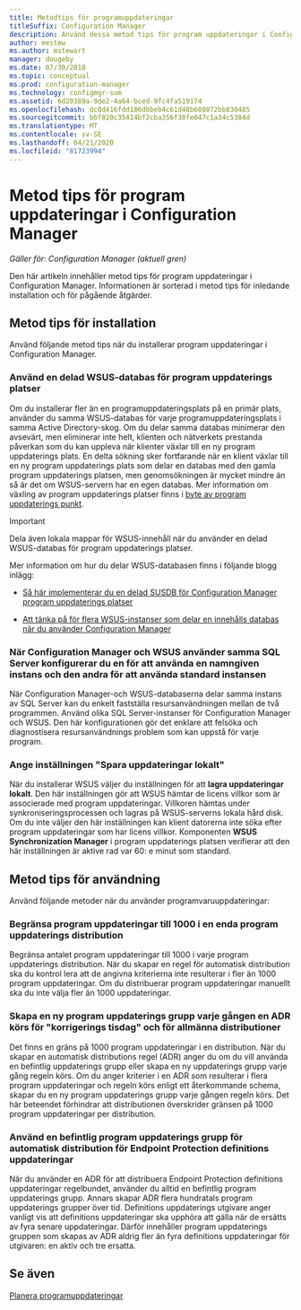 ```yaml
---
title: Metodtips för programuppdateringar
titleSuffix: Configuration Manager
description: Använd dessa metod tips för program uppdateringar i Configuration Manager.
author: mestew
ms.author: mstewart
manager: dougeby
ms.date: 07/30/2018
ms.topic: conceptual
ms.prod: configuration-manager
ms.technology: configmgr-sum
ms.assetid: 6d20389a-9de2-4a64-bced-9fc4fa519174
ms.openlocfilehash: dc0d416fdd186dbbeb4c61d48b688072bb830485
ms.sourcegitcommit: bbf820c35414bf2cba356f30fe047c1a34c5384d
ms.translationtype: MT
ms.contentlocale: sv-SE
ms.lasthandoff: 04/21/2020
ms.locfileid: "81723994"
---
```

# <a name="best-practices-for-software-updates-in-configuration-manager"></a>Metod tips för program uppdateringar i Configuration Manager

*Gäller för: Configuration Manager (aktuell gren)*

Den här artikeln innehåller metod tips för program uppdateringar i Configuration Manager. Informationen är sorterad i metod tips för inledande installation och för pågående åtgärder.  



## <a name="installation-best-practices"></a><a name="bkmk_install"></a>Metod tips för installation  

Använd följande metod tips när du installerar program uppdateringar i Configuration Manager.  


### <a name="use-a-shared-wsus-database-for-software-update-points"></a><a name="bkmk_shared-susdb"></a>Använd en delad WSUS-databas för program uppdaterings platser  

Om du installerar fler än en programuppdateringsplats på en primär plats, använder du samma WSUS-databas för varje programuppdateringsplats i samma Active Directory-skog. Om du delar samma databas minimerar den avsevärt, men eliminerar inte helt, klienten och nätverkets prestanda påverkan som du kan uppleva när klienter växlar till en ny program uppdaterings plats. En delta sökning sker fortfarande när en klient växlar till en ny program uppdaterings plats som delar en databas med den gamla program uppdaterings platsen, men genomsökningen är mycket mindre än så är det om WSUS-servern har en egen databas. Mer information om växling av program uppdaterings platser finns i [byte av program uppdaterings punkt](plan-for-software-updates.md#BKMK_SUPSwitching).  

> [!IMPORTANT]  
>  Dela även lokala mappar för WSUS-innehåll när du använder en delad WSUS-databas för program uppdaterings platser.  

Mer information om hur du delar WSUS-databasen finns i följande blogg inlägg:  

- [Så här implementerar du en delad SUSDB för Configuration Manager program uppdaterings platser](https://techcommunity.microsoft.com/t5/Configuration-Manager-Archive/How-to-implement-a-shared-SUSDB-for-Configuration-Manager/ba-p/274103)  

- [Att tänka på för flera WSUS-instanser som delar en innehålls databas när du använder Configuration Manager](https://blogs.technet.microsoft.com/wsus/2014/03/22/considerations-for-multiple-wsus-instances-sharing-a-content-database-when-using-system-center-configuration-manager-but-without-network-load-balancing-nlb/)  


### <a name="when-configuration-manager-and-wsus-use-the-same-sql-server-configure-one-to-use-a-named-instance-and-the-other-to-use-the-default-instance"></a><a name="bkmk_sql-instance"></a>När Configuration Manager och WSUS använder samma SQL Server konfigurerar du en för att använda en namngiven instans och den andra för att använda standard instansen  

När Configuration Manager-och WSUS-databaserna delar samma instans av SQL Server kan du enkelt fastställa resursanvändningen mellan de två programmen. Använd olika SQL Server-instanser för Configuration Manager och WSUS. Den här konfigurationen gör det enklare att felsöka och diagnostisera resursanvändnings problem som kan uppstå för varje program.  


### <a name="specify-the-store-updates-locally-setting"></a><a name="bkmk_store-local"></a>Ange inställningen "Spara uppdateringar lokalt"  

När du installerar WSUS väljer du inställningen för att **lagra uppdateringar lokalt**. Den här inställningen gör att WSUS hämtar de licens villkor som är associerade med program uppdateringar. Villkoren hämtas under synkroniseringsprocessen och lagras på WSUS-serverns lokala hård disk. Om du inte väljer den här inställningen kan klient datorerna inte söka efter program uppdateringar som har licens villkor. Komponenten **WSUS Synchronization Manager** i program uppdaterings platsen verifierar att den här inställningen är aktive rad var 60: e minut som standard.  



## <a name="operational-best-practices"></a><a name="bkmk_operation"></a>Metod tips för användning  

Använd följande metoder när du använder programvaruuppdateringar:  


### <a name="limit-software-updates-to-1000-in-a-single-software-update-deployment"></a><a name="bkmk_object-limit"></a>Begränsa program uppdateringar till 1000 i en enda program uppdaterings distribution  

Begränsa antalet program uppdateringar till 1000 i varje program uppdaterings distribution. När du skapar en regel för automatisk distribution ska du kontrol lera att de angivna kriterierna inte resulterar i fler än 1000 program uppdateringar. Om du distribuerar program uppdateringar manuellt ska du inte välja fler än 1000 uppdateringar.  


### <a name="create-a-new-software-update-group-each-time-an-adr-runs-for-patch-tuesday-and-for-general-deployments"></a><a name="bkmk_new-group"></a>Skapa en ny program uppdaterings grupp varje gången en ADR körs för "korrigerings tisdag" och för allmänna distributioner  

Det finns en gräns på 1000 program uppdateringar i en distribution. När du skapar en automatisk distributions regel (ADR) anger du om du vill använda en befintlig uppdaterings grupp eller skapa en ny uppdaterings grupp varje gång regeln körs. Om du anger kriterier i en ADR som resulterar i flera program uppdateringar och regeln körs enligt ett återkommande schema, skapar du en ny program uppdaterings grupp varje gången regeln körs. Det här beteendet förhindrar att distributionen överskrider gränsen på 1000 program uppdateringar per distribution.  


### <a name="use-an-existing-software-update-group-for-adrs-for-endpoint-protection-definition-updates"></a><a name="bkmk_same-group"></a>Använd en befintlig program uppdaterings grupp för automatisk distribution för Endpoint Protection definitions uppdateringar  

När du använder en ADR för att distribuera Endpoint Protection definitions uppdateringar regelbundet, använder du alltid en befintlig program uppdaterings grupp. Annars skapar ADR flera hundratals program uppdaterings grupper över tid. Definitions uppdaterings utgivare anger vanligt vis att definitions uppdateringar ska upphöra att gälla när de ersätts av fyra senare uppdateringar. Därför innehåller program uppdaterings gruppen som skapas av ADR aldrig fler än fyra definitions uppdateringar för utgivaren: en aktiv och tre ersatta.  



## <a name="see-also"></a>Se även  
 [Planera programuppdateringar](plan-for-software-updates.md)
